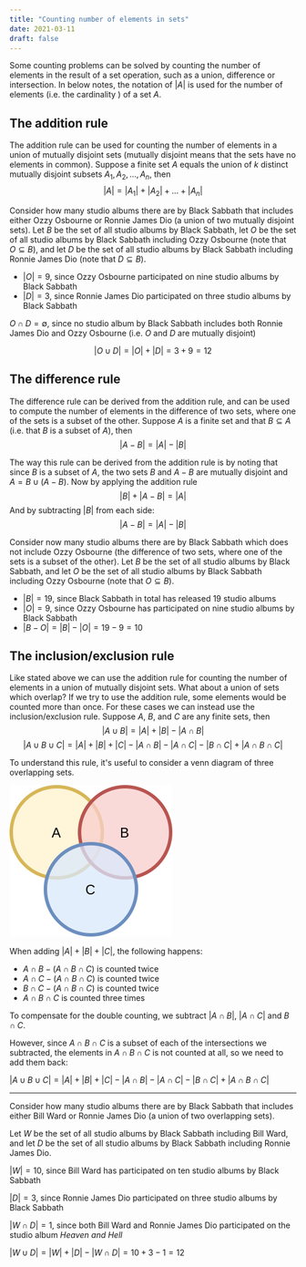 ```yaml
---
title: "Counting number of elements in sets"
date: 2021-03-11
draft: false 
---
```

Some counting problems can be solved by counting the number of elements in the result of a set operation, such as a union, difference or intersection. In below notes, the notation of $|A|$ is used for the number of elements (i.e. the cardinality ) of a set $A$.

## The addition rule
The addition rule can be used for counting the number of elements in a union of mutually disjoint sets (mutually disjoint means that the sets have no elements in common).
Suppose a finite set $A$ equals the union of $k$ distinct mutually disjoint subsets $A_1,A_2,\ldots,A_n$, then
$$|A| = |A_1| + |A_2| + \ldots + |A_n|$$

Consider how many studio albums there are by Black Sabbath that includes either Ozzy Osbourne or Ronnie James Dio (a union of two mutually disjoint sets). Let $B$ be the set of all studio albums by Black Sabbath, let $O$ be the set of all studio albums by Black Sabbath including Ozzy Osbourne (note that $O \subseteq B$), and let $D$ be the set of all studio albums by Black Sabbath including Ronnie James Dio (note that $D \subseteq B$).
 - $|O| = 9$, since Ozzy Osbourne participated on nine studio albums by Black Sabbath
 - $|D| = 3$, since Ronnie James Dio participated on three studio albums by Black Sabbath

$O \cap D = \emptyset$, since no studio album by Black Sabbath includes both Ronnie James Dio and Ozzy Osbourne (i.e. $O$ and $D$ are mutually disjoint)

$$|O \cup D| = |O| + |D| = 3 + 9 = 12$$ 

## The difference rule
The difference rule can be derived from the addition rule, and can be used to compute the number of elements in the difference of two sets, where one of the sets is a subset of the other. Suppose $A$ is a finite set and that $B \subseteq A$ (i.e. that $B$ is a subset of $A$), then
$$|A -B| = |A| - |B|$$

The way this rule can be derived from the addition rule is by noting that since $B$ is a subset of $A$, the two sets $B$ and $A -B$ are mutually disjoint and $A = B \cup (A-B)$. Now by applying the addition rule
$$|B| + |A-B| = |A|$$
And by subtracting $|B|$ from each side:
$$|A-B| = |A| - |B|$$

Consider now many studio albums there are by Black Sabbath which does not include Ozzy Osbourne (the difference of two sets, where one of the sets is a subset of the other). Let $B$ be the set of all studio albums by Black Sabbath, and let $O$ be the set of all studio albums by Black Sabbath including Ozzy Osbourne (note that $O \subseteq B$).

 - $|B| = 19$, since Black Sabbath in total has released 19 studio albums
 - $|O| = 9$, since Ozzy Osbourne has participated on nine studio albums by Black Sabbath
 - $|B - O| = |B| - |O| = 19 - 9 = 10$

## The inclusion/exclusion rule
Like stated above we can use the addition rule for counting the number of elements in a union of mutually disjoint sets. What about a union of sets which overlap? If we try to use the addition rule, some elements would be counted more than once. For these cases we can instead use the inclusion/exclusion rule. Suppose $A$, $B$, and $C$ are any finite sets, then
$$|A \cup B| = |A| + |B| - |A \cap B|$$
$$|A \cup B \cup C| = |A| + |B| + |C| - |A \cap B| - |A \cap C| - |B \cap C| + |A \cap B \cap C|$$

To understand this rule, it's useful to consider a venn diagram of three overlapping sets.

![Venn diagram of three overlapping sets](/images/inclusion_exclusion.png#center)

When adding $|A| + |B| + |C|$, the following happens:
- $A \cap B - (A \cap B \cap C)$ is counted twice
- $A \cap C - (A \cap B \cap C)$ is counted twice
- $B \cap C - (A \cap B \cap C)$ is counted twice
- $A \cap B \cap C$ is counted three times

To compensate for the double counting, we subtract $|A \cap B|$, $|A \cap C|$ and $B \cap C$.

However, since $A \cap B \cap C$ is a subset of each of the intersections we subtracted, the elements in $A \cap B \cap C$ is not counted at all, so we need to add them back:

$|A \cup B \cup C| = |A| + |B| + |C| - |A \cap B| - |A \cap C| - |B \cap C| + |A \cap B \cap C|$

---

Consider how many studio albums there are by Black Sabbath that includes either Bill Ward or Ronnie James Dio (a union of two overlapping sets).

Let $W$ be the set of all studio albums by Black Sabbath including Bill Ward, and let $D$ be the set of all studio albums by Black Sabbath including Ronnie James Dio.

$|W| = 10$, since Bill Ward has participated on ten studio albums by Black Sabbath

$|D| = 3$, since Ronnie James Dio participated on three studio albums by Black Sabbath

$|W \cap D| = 1$, since both Bill Ward and Ronnie James Dio participated on the studio album *Heaven and Hell*

$|W \cup D| = |W| + |D| - |W \cap D| = 10 + 3 - 1 = 12$